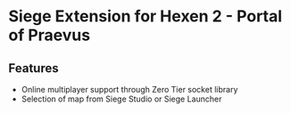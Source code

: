 # Siege Extension for Hexen 2 - Portal of Praevus

## Features
* Online multiplayer support through Zero Tier socket library
* Selection of map from Siege Studio or Siege Launcher